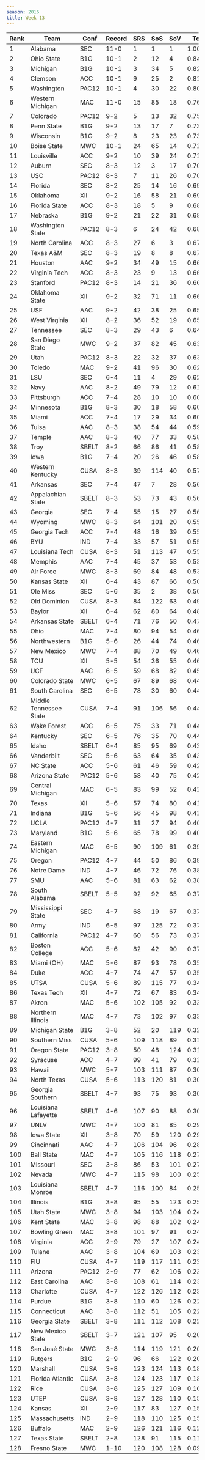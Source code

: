 ```yaml
---
season: 2016
title: Week 13
---
```

<table class="display"><thead><tr><th>Rank</th><th>Team</th><th>Conf</th><th>Record</th><th>SRS</th><th>SoS</th><th>SoV</th><th>Total</th></tr></thead><tbody>
<tr><td>1</td><td>Alabama</td><td>SEC</td><td>11-0</td><td>1</td><td>1</td><td>1</td><td>1.00000</td></tr>
<tr><td>2</td><td>Ohio State</td><td>B1G</td><td>10-1</td><td>2</td><td>12</td><td>4</td><td>0.84899</td></tr>
<tr><td>3</td><td>Michigan</td><td>B1G</td><td>10-1</td><td>3</td><td>34</td><td>5</td><td>0.82618</td></tr>
<tr><td>4</td><td>Clemson</td><td>ACC</td><td>10-1</td><td>9</td><td>25</td><td>2</td><td>0.81422</td></tr>
<tr><td>5</td><td>Washington</td><td>PAC12</td><td>10-1</td><td>4</td><td>30</td><td>22</td><td>0.80646</td></tr>
<tr><td>6</td><td>Western Michigan</td><td>MAC</td><td>11-0</td><td>15</td><td>85</td><td>18</td><td>0.76475</td></tr>
<tr><td>7</td><td>Colorado</td><td>PAC12</td><td>9-2</td><td>5</td><td>13</td><td>32</td><td>0.75022</td></tr>
<tr><td>8</td><td>Penn State</td><td>B1G</td><td>9-2</td><td>13</td><td>17</td><td>7</td><td>0.73457</td></tr>
<tr><td>9</td><td>Wisconsin</td><td>B1G</td><td>9-2</td><td>8</td><td>23</td><td>23</td><td>0.73025</td></tr>
<tr><td>10</td><td>Boise State</td><td>MWC</td><td>10-1</td><td>24</td><td>65</td><td>14</td><td>0.71889</td></tr>
<tr><td>11</td><td>Louisville</td><td>ACC</td><td>9-2</td><td>10</td><td>39</td><td>24</td><td>0.71555</td></tr>
<tr><td>12</td><td>Auburn</td><td>SEC</td><td>8-3</td><td>12</td><td>3</td><td>17</td><td>0.70570</td></tr>
<tr><td>13</td><td>USC</td><td>PAC12</td><td>8-3</td><td>7</td><td>11</td><td>26</td><td>0.70399</td></tr>
<tr><td>14</td><td>Florida</td><td>SEC</td><td>8-2</td><td>25</td><td>14</td><td>16</td><td>0.69213</td></tr>
<tr><td>15</td><td>Oklahoma</td><td>XII</td><td>9-2</td><td>16</td><td>58</td><td>21</td><td>0.69119</td></tr>
<tr><td>16</td><td>Florida State</td><td>ACC</td><td>8-3</td><td>18</td><td>5</td><td>9</td><td>0.68865</td></tr>
<tr><td>17</td><td>Nebraska</td><td>B1G</td><td>9-2</td><td>21</td><td>22</td><td>31</td><td>0.68843</td></tr>
<tr><td>18</td><td>Washington State</td><td>PAC12</td><td>8-3</td><td>6</td><td>24</td><td>42</td><td>0.68131</td></tr>
<tr><td>19</td><td>North Carolina</td><td>ACC</td><td>8-3</td><td>27</td><td>6</td><td>3</td><td>0.67766</td></tr>
<tr><td>20</td><td>Texas A&M</td><td>SEC</td><td>8-3</td><td>19</td><td>8</td><td>8</td><td>0.67723</td></tr>
<tr><td>21</td><td>Houston</td><td>AAC</td><td>9-2</td><td>34</td><td>49</td><td>15</td><td>0.66903</td></tr>
<tr><td>22</td><td>Virginia Tech</td><td>ACC</td><td>8-3</td><td>23</td><td>9</td><td>13</td><td>0.66314</td></tr>
<tr><td>23</td><td>Stanford</td><td>PAC12</td><td>8-3</td><td>14</td><td>21</td><td>36</td><td>0.66128</td></tr>
<tr><td>24</td><td>Oklahoma State</td><td>XII</td><td>9-2</td><td>32</td><td>71</td><td>11</td><td>0.66076</td></tr>
<tr><td>25</td><td>USF</td><td>AAC</td><td>9-2</td><td>42</td><td>38</td><td>25</td><td>0.65969</td></tr>
<tr><td>26</td><td>West Virginia</td><td>XII</td><td>8-2</td><td>36</td><td>52</td><td>19</td><td>0.65270</td></tr>
<tr><td>27</td><td>Tennessee</td><td>SEC</td><td>8-3</td><td>29</td><td>43</td><td>6</td><td>0.64333</td></tr>
<tr><td>28</td><td>San Diego State</td><td>MWC</td><td>9-2</td><td>37</td><td>82</td><td>45</td><td>0.63056</td></tr>
<tr><td>29</td><td>Utah</td><td>PAC12</td><td>8-3</td><td>22</td><td>32</td><td>37</td><td>0.63015</td></tr>
<tr><td>30</td><td>Toledo</td><td>MAC</td><td>9-2</td><td>41</td><td>96</td><td>30</td><td>0.62940</td></tr>
<tr><td>31</td><td>LSU</td><td>SEC</td><td>6-4</td><td>11</td><td>4</td><td>29</td><td>0.62315</td></tr>
<tr><td>32</td><td>Navy</td><td>AAC</td><td>8-2</td><td>49</td><td>79</td><td>12</td><td>0.61866</td></tr>
<tr><td>33</td><td>Pittsburgh</td><td>ACC</td><td>7-4</td><td>28</td><td>10</td><td>10</td><td>0.60833</td></tr>
<tr><td>34</td><td>Minnesota</td><td>B1G</td><td>8-3</td><td>30</td><td>18</td><td>58</td><td>0.60645</td></tr>
<tr><td>35</td><td>Miami</td><td>ACC</td><td>7-4</td><td>17</td><td>29</td><td>34</td><td>0.60164</td></tr>
<tr><td>36</td><td>Tulsa</td><td>AAC</td><td>8-3</td><td>38</td><td>54</td><td>44</td><td>0.59383</td></tr>
<tr><td>37</td><td>Temple</td><td>AAC</td><td>8-3</td><td>40</td><td>77</td><td>33</td><td>0.58989</td></tr>
<tr><td>38</td><td>Troy</td><td>SBELT</td><td>8-2</td><td>66</td><td>86</td><td>41</td><td>0.58556</td></tr>
<tr><td>39</td><td>Iowa</td><td>B1G</td><td>7-4</td><td>20</td><td>26</td><td>46</td><td>0.58121</td></tr>
<tr><td>40</td><td>Western Kentucky</td><td>CUSA</td><td>8-3</td><td>39</td><td>114</td><td>40</td><td>0.57084</td></tr>
<tr><td>41</td><td>Arkansas</td><td>SEC</td><td>7-4</td><td>47</td><td>7</td><td>28</td><td>0.56939</td></tr>
<tr><td>42</td><td>Appalachian State</td><td>SBELT</td><td>8-3</td><td>53</td><td>73</td><td>43</td><td>0.56454</td></tr>
<tr><td>43</td><td>Georgia</td><td>SEC</td><td>7-4</td><td>55</td><td>15</td><td>27</td><td>0.56126</td></tr>
<tr><td>44</td><td>Wyoming</td><td>MWC</td><td>8-3</td><td>64</td><td>101</td><td>20</td><td>0.55414</td></tr>
<tr><td>45</td><td>Georgia Tech</td><td>ACC</td><td>7-4</td><td>48</td><td>16</td><td>39</td><td>0.55335</td></tr>
<tr><td>46</td><td>BYU</td><td>IND</td><td>7-4</td><td>33</td><td>57</td><td>51</td><td>0.55185</td></tr>
<tr><td>47</td><td>Louisiana Tech</td><td>CUSA</td><td>8-3</td><td>51</td><td>113</td><td>47</td><td>0.55181</td></tr>
<tr><td>48</td><td>Memphis</td><td>AAC</td><td>7-4</td><td>45</td><td>37</td><td>53</td><td>0.53735</td></tr>
<tr><td>49</td><td>Air Force</td><td>MWC</td><td>8-3</td><td>69</td><td>84</td><td>48</td><td>0.53143</td></tr>
<tr><td>50</td><td>Kansas State</td><td>XII</td><td>6-4</td><td>43</td><td>87</td><td>66</td><td>0.50739</td></tr>
<tr><td>51</td><td>Ole Miss</td><td>SEC</td><td>5-6</td><td>35</td><td>2</td><td>38</td><td>0.50465</td></tr>
<tr><td>52</td><td>Old Dominion</td><td>CUSA</td><td>8-3</td><td>84</td><td>122</td><td>63</td><td>0.49004</td></tr>
<tr><td>53</td><td>Baylor</td><td>XII</td><td>6-4</td><td>62</td><td>80</td><td>64</td><td>0.48765</td></tr>
<tr><td>54</td><td>Arkansas State</td><td>SBELT</td><td>6-4</td><td>71</td><td>76</td><td>50</td><td>0.47240</td></tr>
<tr><td>55</td><td>Ohio</td><td>MAC</td><td>7-4</td><td>80</td><td>94</td><td>54</td><td>0.46639</td></tr>
<tr><td>56</td><td>Northwestern</td><td>B1G</td><td>5-6</td><td>26</td><td>44</td><td>74</td><td>0.46298</td></tr>
<tr><td>57</td><td>New Mexico</td><td>MWC</td><td>7-4</td><td>88</td><td>70</td><td>49</td><td>0.46147</td></tr>
<tr><td>58</td><td>TCU</td><td>XII</td><td>5-5</td><td>54</td><td>36</td><td>55</td><td>0.46053</td></tr>
<tr><td>59</td><td>UCF</td><td>AAC</td><td>6-5</td><td>59</td><td>68</td><td>82</td><td>0.45490</td></tr>
<tr><td>60</td><td>Colorado State</td><td>MWC</td><td>6-5</td><td>67</td><td>89</td><td>68</td><td>0.44696</td></tr>
<tr><td>61</td><td>South Carolina</td><td>SEC</td><td>6-5</td><td>78</td><td>30</td><td>60</td><td>0.44684</td></tr>
<tr><td>62</td><td>Middle Tennessee State</td><td>CUSA</td><td>7-4</td><td>91</td><td>106</td><td>56</td><td>0.44579</td></tr>
<tr><td>63</td><td>Wake Forest</td><td>ACC</td><td>6-5</td><td>75</td><td>33</td><td>71</td><td>0.44342</td></tr>
<tr><td>64</td><td>Kentucky</td><td>SEC</td><td>6-5</td><td>76</td><td>35</td><td>70</td><td>0.44330</td></tr>
<tr><td>65</td><td>Idaho</td><td>SBELT</td><td>6-4</td><td>85</td><td>95</td><td>69</td><td>0.43565</td></tr>
<tr><td>66</td><td>Vanderbilt</td><td>SEC</td><td>5-6</td><td>63</td><td>64</td><td>35</td><td>0.43212</td></tr>
<tr><td>67</td><td>NC State</td><td>ACC</td><td>5-6</td><td>61</td><td>46</td><td>59</td><td>0.42672</td></tr>
<tr><td>68</td><td>Arizona State</td><td>PAC12</td><td>5-6</td><td>58</td><td>40</td><td>75</td><td>0.42354</td></tr>
<tr><td>69</td><td>Central Michigan</td><td>MAC</td><td>6-5</td><td>83</td><td>99</td><td>52</td><td>0.41578</td></tr>
<tr><td>70</td><td>Texas</td><td>XII</td><td>5-6</td><td>57</td><td>74</td><td>80</td><td>0.41563</td></tr>
<tr><td>71</td><td>Indiana</td><td>B1G</td><td>5-6</td><td>56</td><td>45</td><td>98</td><td>0.41255</td></tr>
<tr><td>72</td><td>UCLA</td><td>PAC12</td><td>4-7</td><td>31</td><td>27</td><td>94</td><td>0.40675</td></tr>
<tr><td>73</td><td>Maryland</td><td>B1G</td><td>5-6</td><td>65</td><td>78</td><td>99</td><td>0.40061</td></tr>
<tr><td>74</td><td>Eastern Michigan</td><td>MAC</td><td>6-5</td><td>90</td><td>109</td><td>61</td><td>0.39775</td></tr>
<tr><td>75</td><td>Oregon</td><td>PAC12</td><td>4-7</td><td>44</td><td>50</td><td>86</td><td>0.39074</td></tr>
<tr><td>76</td><td>Notre Dame</td><td>IND</td><td>4-7</td><td>46</td><td>72</td><td>76</td><td>0.38436</td></tr>
<tr><td>77</td><td>SMU</td><td>AAC</td><td>5-6</td><td>81</td><td>63</td><td>62</td><td>0.38279</td></tr>
<tr><td>78</td><td>South Alabama</td><td>SBELT</td><td>5-5</td><td>92</td><td>92</td><td>65</td><td>0.37787</td></tr>
<tr><td>79</td><td>Mississippi State</td><td>SEC</td><td>4-7</td><td>68</td><td>19</td><td>67</td><td>0.37533</td></tr>
<tr><td>80</td><td>Army</td><td>IND</td><td>6-5</td><td>97</td><td>125</td><td>72</td><td>0.37527</td></tr>
<tr><td>81</td><td>California</td><td>PAC12</td><td>4-7</td><td>60</td><td>56</td><td>73</td><td>0.37275</td></tr>
<tr><td>82</td><td>Boston College</td><td>ACC</td><td>5-6</td><td>82</td><td>42</td><td>90</td><td>0.37140</td></tr>
<tr><td>83</td><td>Miami (OH)</td><td>MAC</td><td>5-6</td><td>87</td><td>93</td><td>78</td><td>0.35953</td></tr>
<tr><td>84</td><td>Duke</td><td>ACC</td><td>4-7</td><td>74</td><td>47</td><td>57</td><td>0.35910</td></tr>
<tr><td>85</td><td>UTSA</td><td>CUSA</td><td>5-6</td><td>89</td><td>115</td><td>77</td><td>0.34775</td></tr>
<tr><td>86</td><td>Texas Tech</td><td>XII</td><td>4-7</td><td>72</td><td>67</td><td>83</td><td>0.34493</td></tr>
<tr><td>87</td><td>Akron</td><td>MAC</td><td>5-6</td><td>102</td><td>105</td><td>92</td><td>0.33203</td></tr>
<tr><td>88</td><td>Northern Illinois</td><td>MAC</td><td>4-7</td><td>73</td><td>102</td><td>97</td><td>0.33001</td></tr>
<tr><td>89</td><td>Michigan State</td><td>B1G</td><td>3-8</td><td>52</td><td>20</td><td>119</td><td>0.32190</td></tr>
<tr><td>90</td><td>Southern Miss</td><td>CUSA</td><td>5-6</td><td>109</td><td>118</td><td>89</td><td>0.31774</td></tr>
<tr><td>91</td><td>Oregon State</td><td>PAC12</td><td>3-8</td><td>50</td><td>48</td><td>124</td><td>0.31626</td></tr>
<tr><td>92</td><td>Syracuse</td><td>ACC</td><td>4-7</td><td>99</td><td>41</td><td>79</td><td>0.31268</td></tr>
<tr><td>93</td><td>Hawaii</td><td>MWC</td><td>5-7</td><td>103</td><td>111</td><td>87</td><td>0.30907</td></tr>
<tr><td>94</td><td>North Texas</td><td>CUSA</td><td>5-6</td><td>113</td><td>120</td><td>81</td><td>0.30697</td></tr>
<tr><td>95</td><td>Georgia Southern</td><td>SBELT</td><td>4-7</td><td>93</td><td>75</td><td>93</td><td>0.30200</td></tr>
<tr><td>96</td><td>Louisiana Lafayette</td><td>SBELT</td><td>4-6</td><td>107</td><td>90</td><td>88</td><td>0.30047</td></tr>
<tr><td>97</td><td>UNLV</td><td>MWC</td><td>4-7</td><td>100</td><td>81</td><td>85</td><td>0.29569</td></tr>
<tr><td>98</td><td>Iowa State</td><td>XII</td><td>3-8</td><td>70</td><td>59</td><td>120</td><td>0.29058</td></tr>
<tr><td>99</td><td>Cincinnati</td><td>AAC</td><td>4-7</td><td>106</td><td>104</td><td>96</td><td>0.28064</td></tr>
<tr><td>100</td><td>Ball State</td><td>MAC</td><td>4-7</td><td>105</td><td>116</td><td>118</td><td>0.27543</td></tr>
<tr><td>101</td><td>Missouri</td><td>SEC</td><td>3-8</td><td>86</td><td>53</td><td>101</td><td>0.27376</td></tr>
<tr><td>102</td><td>Nevada</td><td>MWC</td><td>4-7</td><td>115</td><td>98</td><td>100</td><td>0.25616</td></tr>
<tr><td>103</td><td>Louisiana Monroe</td><td>SBELT</td><td>4-7</td><td>116</td><td>100</td><td>84</td><td>0.25457</td></tr>
<tr><td>104</td><td>Illinois</td><td>B1G</td><td>3-8</td><td>95</td><td>55</td><td>123</td><td>0.25058</td></tr>
<tr><td>105</td><td>Utah State</td><td>MWC</td><td>3-8</td><td>94</td><td>103</td><td>104</td><td>0.24877</td></tr>
<tr><td>106</td><td>Kent State</td><td>MAC</td><td>3-8</td><td>98</td><td>88</td><td>102</td><td>0.24714</td></tr>
<tr><td>107</td><td>Bowling Green</td><td>MAC</td><td>3-8</td><td>101</td><td>97</td><td>91</td><td>0.24304</td></tr>
<tr><td>108</td><td>Virginia</td><td>ACC</td><td>2-9</td><td>79</td><td>27</td><td>107</td><td>0.24005</td></tr>
<tr><td>109</td><td>Tulane</td><td>AAC</td><td>3-8</td><td>104</td><td>69</td><td>103</td><td>0.23932</td></tr>
<tr><td>110</td><td>FIU</td><td>CUSA</td><td>4-7</td><td>119</td><td>117</td><td>111</td><td>0.23807</td></tr>
<tr><td>111</td><td>Arizona</td><td>PAC12</td><td>2-9</td><td>77</td><td>62</td><td>106</td><td>0.23798</td></tr>
<tr><td>112</td><td>East Carolina</td><td>AAC</td><td>3-8</td><td>108</td><td>61</td><td>114</td><td>0.23395</td></tr>
<tr><td>113</td><td>Charlotte</td><td>CUSA</td><td>4-7</td><td>122</td><td>126</td><td>112</td><td>0.23317</td></tr>
<tr><td>114</td><td>Purdue</td><td>B1G</td><td>3-8</td><td>110</td><td>60</td><td>126</td><td>0.22673</td></tr>
<tr><td>115</td><td>Connecticut</td><td>AAC</td><td>3-8</td><td>112</td><td>51</td><td>105</td><td>0.22447</td></tr>
<tr><td>116</td><td>Georgia State</td><td>SBELT</td><td>3-8</td><td>111</td><td>112</td><td>108</td><td>0.22242</td></tr>
<tr><td>117</td><td>New Mexico State</td><td>SBELT</td><td>3-7</td><td>121</td><td>107</td><td>95</td><td>0.20874</td></tr>
<tr><td>118</td><td>San José State</td><td>MWC</td><td>3-8</td><td>114</td><td>119</td><td>121</td><td>0.20633</td></tr>
<tr><td>119</td><td>Rutgers</td><td>B1G</td><td>2-9</td><td>96</td><td>66</td><td>122</td><td>0.20448</td></tr>
<tr><td>120</td><td>Marshall</td><td>CUSA</td><td>3-8</td><td>123</td><td>124</td><td>113</td><td>0.18879</td></tr>
<tr><td>121</td><td>Florida Atlantic</td><td>CUSA</td><td>3-8</td><td>124</td><td>123</td><td>117</td><td>0.18417</td></tr>
<tr><td>122</td><td>Rice</td><td>CUSA</td><td>3-8</td><td>125</td><td>127</td><td>109</td><td>0.16921</td></tr>
<tr><td>123</td><td>UTEP</td><td>CUSA</td><td>3-8</td><td>127</td><td>128</td><td>110</td><td>0.15508</td></tr>
<tr><td>124</td><td>Kansas</td><td>XII</td><td>2-9</td><td>117</td><td>83</td><td>127</td><td>0.15440</td></tr>
<tr><td>125</td><td>Massachusetts</td><td>IND</td><td>2-9</td><td>118</td><td>110</td><td>125</td><td>0.15163</td></tr>
<tr><td>126</td><td>Buffalo</td><td>MAC</td><td>2-9</td><td>126</td><td>121</td><td>116</td><td>0.12182</td></tr>
<tr><td>127</td><td>Texas State</td><td>SBELT</td><td>2-8</td><td>128</td><td>91</td><td>115</td><td>0.11314</td></tr>
<tr><td>128</td><td>Fresno State</td><td>MWC</td><td>1-10</td><td>120</td><td>108</td><td>128</td><td>0.09746</td></tr>
</tbody></table>
